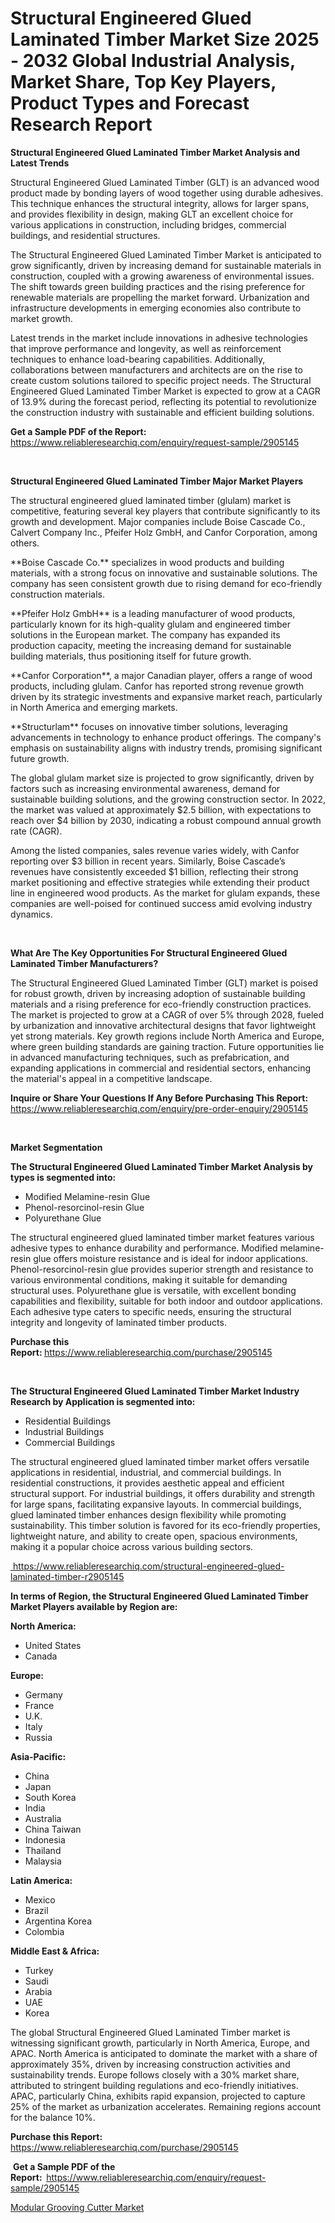 <p><h1>Structural Engineered Glued Laminated Timber Market Size 2025 - 2032 Global Industrial Analysis, Market Share, Top Key Players, Product Types and Forecast Research Report</h1></p><p><strong>Structural Engineered Glued Laminated Timber Market Analysis and Latest Trends</strong></p>
<p><p>Structural Engineered Glued Laminated Timber (GLT) is an advanced wood product made by bonding layers of wood together using durable adhesives. This technique enhances the structural integrity, allows for larger spans, and provides flexibility in design, making GLT an excellent choice for various applications in construction, including bridges, commercial buildings, and residential structures.</p><p>The Structural Engineered Glued Laminated Timber Market is anticipated to grow significantly, driven by increasing demand for sustainable materials in construction, coupled with a growing awareness of environmental issues. The shift towards green building practices and the rising preference for renewable materials are propelling the market forward. Urbanization and infrastructure developments in emerging economies also contribute to market growth.</p><p>Latest trends in the market include innovations in adhesive technologies that improve performance and longevity, as well as reinforcement techniques to enhance load-bearing capabilities. Additionally, collaborations between manufacturers and architects are on the rise to create custom solutions tailored to specific project needs. The Structural Engineered Glued Laminated Timber Market is expected to grow at a CAGR of 13.9% during the forecast period, reflecting its potential to revolutionize the construction industry with sustainable and efficient building solutions.</p></p>
<p><strong>Get a Sample PDF of the Report:&nbsp;</strong> <a href="https://www.reliableresearchiq.com/enquiry/request-sample/2905145?utm_campaign=2299&utm_medium=2&utm_source=Github&utm_content=ia&utm_term=12032025&utm_id=structural-engineered-glued-laminated-timber">https://www.reliableresearchiq.com/enquiry/request-sample/2905145</a></p>
<p>&nbsp;</p>
<p><strong>Structural Engineered Glued Laminated Timber Major Market Players</strong></p>
<p><p>The structural engineered glued laminated timber (glulam) market is competitive, featuring several key players that contribute significantly to its growth and development. Major companies include Boise Cascade Co., Calvert Company Inc., Pfeifer Holz GmbH, and Canfor Corporation, among others.</p><p>**Boise Cascade Co.** specializes in wood products and building materials, with a strong focus on innovative and sustainable solutions. The company has seen consistent growth due to rising demand for eco-friendly construction materials. </p><p>**Pfeifer Holz GmbH** is a leading manufacturer of wood products, particularly known for its high-quality glulam and engineered timber solutions in the European market. The company has expanded its production capacity, meeting the increasing demand for sustainable building materials, thus positioning itself for future growth.</p><p>**Canfor Corporation**, a major Canadian player, offers a range of wood products, including glulam. Canfor has reported strong revenue growth driven by its strategic investments and expansive market reach, particularly in North America and emerging markets.</p><p>**Structurlam** focuses on innovative timber solutions, leveraging advancements in technology to enhance product offerings. The company's emphasis on sustainability aligns with industry trends, promising significant future growth.</p><p>The global glulam market size is projected to grow significantly, driven by factors such as increasing environmental awareness, demand for sustainable building solutions, and the growing construction sector. In 2022, the market was valued at approximately $2.5 billion, with expectations to reach over $4 billion by 2030, indicating a robust compound annual growth rate (CAGR).</p><p>Among the listed companies, sales revenue varies widely, with Canfor reporting over $3 billion in recent years. Similarly, Boise Cascade’s revenues have consistently exceeded $1 billion, reflecting their strong market positioning and effective strategies while extending their product line in engineered wood products. As the market for glulam expands, these companies are well-poised for continued success amid evolving industry dynamics.</p></p>
<p>&nbsp;</p>
<p><strong>What Are The Key Opportunities For Structural Engineered Glued Laminated Timber Manufacturers?</strong></p>
<p><p>The Structural Engineered Glued Laminated Timber (GLT) market is poised for robust growth, driven by increasing adoption of sustainable building materials and a rising preference for eco-friendly construction practices. The market is projected to grow at a CAGR of over 5% through 2028, fueled by urbanization and innovative architectural designs that favor lightweight yet strong materials. Key growth regions include North America and Europe, where green building standards are gaining traction. Future opportunities lie in advanced manufacturing techniques, such as prefabrication, and expanding applications in commercial and residential sectors, enhancing the material's appeal in a competitive landscape.</p></p>
<p><strong>Inquire or Share Your Questions If Any Before Purchasing This Report:</strong> <a href="https://www.reliableresearchiq.com/enquiry/pre-order-enquiry/2905145?utm_campaign=2299&utm_medium=2&utm_source=Github&utm_content=ia&utm_term=12032025&utm_id=structural-engineered-glued-laminated-timber">https://www.reliableresearchiq.com/enquiry/pre-order-enquiry/2905145</a></p>
<p>&nbsp;</p>
<p><strong>Market Segmentation</strong></p>
<p><strong>The Structural Engineered Glued Laminated Timber Market Analysis by types is segmented into:</strong></p>
<p><ul><li>Modified Melamine-resin Glue</li><li>Phenol-resorcinol-resin Glue</li><li>Polyurethane Glue</li></ul></p>
<p><p>The structural engineered glued laminated timber market features various adhesive types to enhance durability and performance. Modified melamine-resin glue offers moisture resistance and is ideal for indoor applications. Phenol-resorcinol-resin glue provides superior strength and resistance to various environmental conditions, making it suitable for demanding structural uses. Polyurethane glue is versatile, with excellent bonding capabilities and flexibility, suitable for both indoor and outdoor applications. Each adhesive type caters to specific needs, ensuring the structural integrity and longevity of laminated timber products.</p></p>
<p><strong>Purchase this Report:&nbsp;</strong><a href="https://www.reliableresearchiq.com/purchase/2905145?utm_campaign=2299&utm_medium=2&utm_source=Github&utm_content=ia&utm_term=12032025&utm_id=structural-engineered-glued-laminated-timber">https://www.reliableresearchiq.com/purchase/2905145</a></p>
<p>&nbsp;</p>
<p><strong>The Structural Engineered Glued Laminated Timber Market Industry Research by Application is segmented into:</strong></p>
<p><ul><li>Residential Buildings</li><li>Industrial Buildings</li><li>Commercial Buildings</li></ul></p>
<p><p>The structural engineered glued laminated timber market offers versatile applications in residential, industrial, and commercial buildings. In residential constructions, it provides aesthetic appeal and efficient structural support. For industrial buildings, it offers durability and strength for large spans, facilitating expansive layouts. In commercial buildings, glued laminated timber enhances design flexibility while promoting sustainability. This timber solution is favored for its eco-friendly properties, lightweight nature, and ability to create open, spacious environments, making it a popular choice across various building sectors.</p></p>
<p><a href="https://www.reliableresearchiq.com/structural-engineered-glued-laminated-timber-r2905145?utm_campaign=2299&utm_medium=2&utm_source=Github&utm_content=ia&utm_term=12032025&utm_id=structural-engineered-glued-laminated-timber">&nbsp;https://www.reliableresearchiq.com/structural-engineered-glued-laminated-timber-r2905145</a></p>
<p><strong>In terms of Region, the Structural Engineered Glued Laminated Timber Market Players available by Region are:</strong></p>
<p>
    <p> <strong> North America: </strong>
        <ul>
            <li>United States</li>
            <li>Canada</li>
        </ul>
        </p> 
    <p> <strong> Europe: </strong>
        <ul>
            <li>Germany</li>
            <li>France</li>
            <li>U.K.</li>
            <li>Italy</li>
            <li>Russia</li>
        </ul>
        </p> 
    <p> <strong> Asia-Pacific: </strong>
        <ul>
            <li>China</li>
            <li>Japan</li>
            <li>South Korea</li>
            <li>India</li>
            <li>Australia</li>
            <li>China Taiwan</li>
            <li>Indonesia</li>
            <li>Thailand</li>
            <li>Malaysia</li>
        </ul>
        </p> 
    <p> <strong> Latin America: </strong>
        <ul>
            <li>Mexico</li>
            <li>Brazil</li>
            <li>Argentina Korea</li>
            <li>Colombia</li>
        </ul>
        </p> 
    <p> <strong> Middle East & Africa: </strong>
        <ul>
            <li>Turkey</li>
            <li>Saudi</li>
            <li>Arabia</li>
            <li>UAE</li>
            <li>Korea</li>
        </ul>
    </p>
    </p>
<p><p>The global Structural Engineered Glued Laminated Timber market is witnessing significant growth, particularly in North America, Europe, and APAC. North America is anticipated to dominate the market with a share of approximately 35%, driven by increasing construction activities and sustainability trends. Europe follows closely with a 30% market share, attributed to stringent building regulations and eco-friendly initiatives. APAC, particularly China, exhibits rapid expansion, projected to capture 25% of the market as urbanization accelerates. Remaining regions account for the balance 10%.</p></p>
<p><strong>Purchase this Report: </strong><a href="https://www.reliableresearchiq.com/purchase/2905145?utm_campaign=2299&utm_medium=2&utm_source=Github&utm_content=ia&utm_term=12032025&utm_id=structural-engineered-glued-laminated-timber">https://www.reliableresearchiq.com/purchase/2905145</a></p>
<p>&nbsp;<strong>Get a Sample PDF of the Report:&nbsp;&nbsp;</strong><a href="https://www.reliableresearchiq.com/enquiry/request-sample/2905145?utm_campaign=2299&utm_medium=2&utm_source=Github&utm_content=ia&utm_term=12032025&utm_id=structural-engineered-glued-laminated-timber">https://www.reliableresearchiq.com/enquiry/request-sample/2905145</a></p>
<p><strong></strong></p>
<p><p><a href="https://github.com/ngozudapshi/Market-Research-Report-List-1/blob/main/modular-grooving-cutter-market.md?utm_campaign=2299&utm_medium=2&utm_source=Github&utm_content=ia&utm_term=12032025&utm_id=structural-engineered-glued-laminated-timber">Modular Grooving Cutter Market</a></p></p>